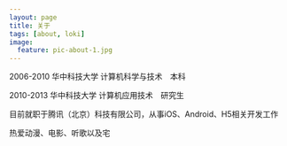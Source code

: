 ```yaml
---
layout: page
title: 关于
tags: [about, loki]
image:
  feature: pic-about-1.jpg
---
```


2006-2010 华中科技大学 计算机科学与技术　本科

2010-2013 华中科技大学 计算机应用技术　研究生

目前就职于腾讯（北京）科技有限公司，从事iOS、Android、H5相关开发工作

热爱动漫、电影、听歌以及宅
